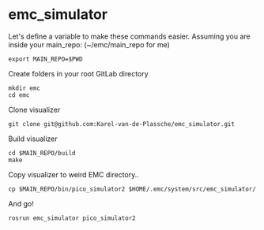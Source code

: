 # emc_simulator
Let's define a variable to make these commands easier. Assuming you are inside your main_repo: (~/emc/main_repo for me) 
```
export MAIN_REPO=$PWD
```
Create folders in your root GitLab directory
```
mkdir emc
cd emc
```
Clone visualizer
```
git clone git@github.com:Karel-van-de-Plassche/emc_simulator.git
```
Build visualizer
```
cd $MAIN_REPO/build
make
```
Copy visualizer to weird EMC directory..
```
cp $MAIN_REPO/bin/pico_simulator2 $HOME/.emc/system/src/emc_simulator/
```
And go! 
```
rosrun emc_simulator pico_simulator2
```
